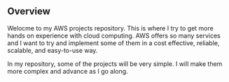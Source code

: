 ## Overview
Welocme to my AWS projects repository. This is where I try to get more hands on experience with cloud computing. AWS offers so many services and I want to try and implement some of them in a cost effective, reliable, scalable, and easy-to-use way.

In my repository, some of the projects will be very simple. I will make them more complex and advance as I go along.

